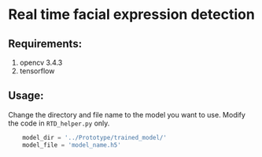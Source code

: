 # Real time facial expression detection

## Requirements:

1. opencv 3.4.3
2. tensorflow

## Usage:
Change the directory and file name to the model you want to use.
Modify the code in `RTD_helper.py` only.
```python
    model_dir = '../Prototype/trained_model/'
    model_file = 'model_name.h5'
```